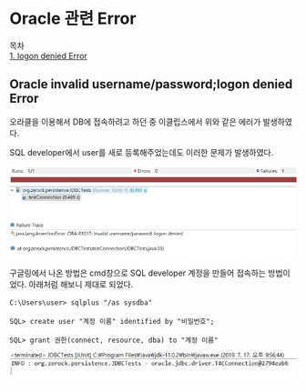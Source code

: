# Oracle 관련 Error

목차  
[1. logon denied Error](#oracle-invalid-username/password;logon-denied-error)

## Oracle invalid username/password;logon denied Error

오라클을 이용해서 DB에 접속하려고 하던 중 이클립스에서 위와 같은 에러가 발생하였다.

SQL developer에서 user를 새로 등록해주었는데도 이러한 문제가 발생하였다.

![Error Picture](./Images/SQL/Invalid_username_Error.jpg)

구글링에서 나온 방법은 cmd창으로 SQL developer 계정을 만들어 접속하는 방법이었다. 아래처럼 해보니 제대로 되었다.


```
C:\Users\user> sqlplus "/as sysdba"

SQL> create user "계정 이름" identified by "비밀번호";

SQL> grant 권한(connect, resource, dba) to "계정 이름"
```

![Error Picture](./Images/SQL/Invalid_username_Error2.jpg)